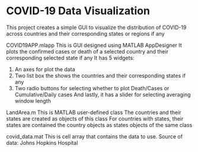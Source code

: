 # COVID-19 Data Visualization
This project creates a simple GUI to visualize the distribution of COVID-19 
across countries and their corresponding states or regions if any

COVID19APP.mlapp
This is GUI designed using MATLAB AppDesigner
It plots the confirmed cases or death of a selected country
and their corresponding selected state if any
It has 5 widgets:
1. An axes for plot the data
2. Two list box the shows the countries and their corresponding states if any
3. Two radio buttons for selecting whether to plot Death/Cases or Cumulative/Daily cases
And lastly, it has a slider for selecting averaging window length

LandArea.m 
This is MATLAB user-defined class
The countries and their states are created as objects of this class
For countries with states, their states are contained the country objects as states objects of the same class

covid_data.mat
This is cell array that contains the data to use.
Source of data: Johns Hopkins Hospital

